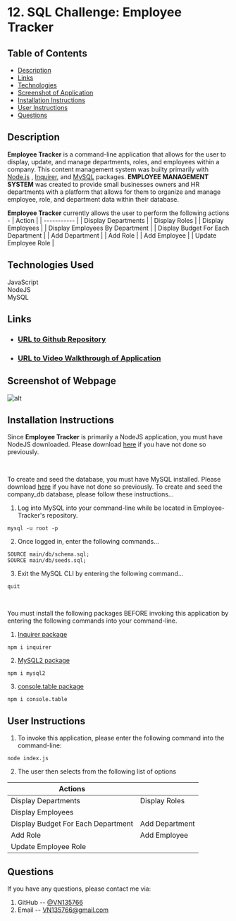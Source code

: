 # 12. SQL Challenge: Employee Tracker

## Table of Contents
- [Description](#Description)
- [Links](#Links)
- [Technologies](#Technologies)
- [Screenshot of Application](#Screenshot-of-Application)
- [Installation Instructions](#Installation-Instructions)
- [User Instructions](#User-Instructions)
- [Questions](#Questions)

## Description
**Employee Tracker** is a command-line application that allows for the user to display, update, and manage departments, roles, and employees within a company.  This content management system was builty primarily with [Node.js](https://nodejs.org/en/) , [Inquirer](https://www.npmjs.com/package/inquirer), and [MySQL](https://www.npmjs.com/package/mysql2) packages. **EMPLOYEE MANAGEMENT SYSTEM** was created to provide small businesses owners and HR departments with a platform that allows for them to organize and manage employee, role, and department data within their database.

**Employee Tracker** currently allows the user to perform the following actions - 
| Action      | 
| ----------- | 
| Display Departments |
| Display Roles |
| Display Employees | 
| Display Employees By Department |
| Display Budget For Each Department |
| Add Department |
| Add Role | 
| Add Employee |
| Update Employee Role |


## Technologies Used
JavaScript
<br>
NodeJS
<br>
MySQL

## Links
- ### [URL to Github Repository](https://github.com/VN135766/Employee-tracker-12-)
- ### [URL to Video Walkthrough of Application](https://youtu.be/bPyaEZT3l1c)

## Screenshot of Webpage
![alt](./assets/images/Screenshot(57).png)

## Installation Instructions
Since **Employee Tracker** is primarily a NodeJS application, you must have NodeJS downloaded. Please download [here](https://nodejs.org/en/download/) if you have not done so previously.

<br>

To create and seed the database, you must have MySQL installed.  Please download [here](https://www.mysql.com/downloads/) if you have not done so previously.  To create and seed the company_db database, please follow these instructions...
1. Log into MySQL into your command-line while be located in Employee-Tracker's repository.
```
mysql -u root -p
```
2. Once logged in, enter the following commands...
```
SOURCE main/db/schema.sql;
SOURCE main/db/seeds.sql;
```
3. Exit the MySQL CLI by entering the following command...
```
quit
```

<br>

You must install the following packages BEFORE invoking this application by entering the following commands into your command-line.
1. [Inquirer package](https://www.npmjs.com/package/inquirer)
```
npm i inquirer
```

2. [MySQL2 package](https://www.npmjs.com/package/mysql2)
```
npm i mysql2
```

3. [console.table package](https://www.npmjs.com/package/console.table)
```
npm i console.table
```

## User Instructions
1. To invoke this application, please enter the following command into the command-line:
```
node index.js
```
2. The user then selects from the following list of options

| Actions     | |
| ----------- | ----------- | 
| Display Departments | Display Roles |
| Display Employees |
| Display Budget For Each Department | Add Department |
| Add Role | Add Employee |
| Update Employee Role | 

## Questions
If you have any questions, please contact me via:
1. GitHub -- [@VN135766](https://github.com/VN135766)
2. Email -- VN135766@gmail.com